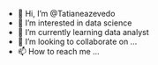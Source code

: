 - 👋 Hi, I’m @Tatianeazevedo
- 👀 I’m interested in data science 
- 🌱 I’m currently learning data analyst 
- 💞️ I’m looking to collaborate on ...
- 📫 How to reach me ...

<!---
Tatianeazevedo/Tatianeazevedo is a ✨ special ✨ repository because its `README.md` (this file) appears on your GitHub profile.
You can click the Preview link to take a look at your changes.
--->
